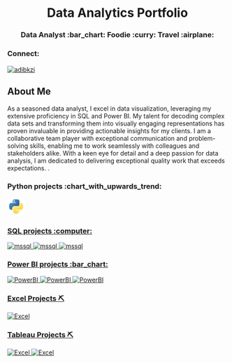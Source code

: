 <h1 align="center">Data Analytics Portfolio </h1>
<h3 align="center">Data Analyst :bar_chart: Foodie :curry: Travel :airplane: </h3>



<h3 align="left">Connect:</h3>
<p align="left">
<a href="https://www.linkedin.com/in/adibkazi/" target="blank"><img align="center" src="https://raw.githubusercontent.com/rahuldkjain/github-profile-readme-generator/master/src/images/icons/Social/linked-in-alt.svg" alt="adibkzi" height="30" width="40" /></a>
</p>

<!---------------------------------------------------------- About Me ---------------------------------------------------->
<div align="left">
    <h2>About Me</h2>
 <p>As a seasoned data analyst, I excel in data visualization, leveraging my extensive proficiency in SQL and Power BI. My talent for decoding complex data sets and transforming them into visually engaging representations has proven invaluable in providing actionable insights for my clients. I am a collaborative team player with exceptional communication and problem-solving skills, enabling me to work seamlessly with colleagues and stakeholders alike. With a keen eye for detail and a deep passion for data analysis, I am dedicated to delivering exceptional quality work that exceeds expectations. .</p>

</div>


<!---------------------------------------------------------- Data Science Projects ---------------------------------------------------->
<h3 align="left"> Python projects :chart_with_upwards_trend: </h3>
<a href="https://github.com/Adibkzi/Python-Projects" target="_blank" rel="noreferrer"> <img src="https://raw.githubusercontent.com/devicons/devicon/master/icons/python/python-original.svg" alt="python" width="40" height="40"/>

  
<h3 align="left"> SQL projects :computer: </h3>
<a href="https://github.com/Adibkzi/PlanoHomeDB" target="_blank" rel="noreferrer"> <img src="https://www.svgrepo.com/show/303229/microsoft-sql-server-logo.svg" alt="mssql" width="40" height="40"/>
<a href="https://github.com/Adibkzi/SQLPortfolio/blob/main/Data_Exploration.sql" target="_blank" rel="noreferrer"> <img src="https://www.svgrepo.com/show/303229/microsoft-sql-server-logo.svg" alt="mssql" width="40" height="40"/>
<a href="https://github.com/Adibkzi/Northwind-Company" target="_blank" rel="noreferrer"> <img src="https://www.svgrepo.com/show/303229/microsoft-sql-server-logo.svg" alt="mssql" width="40" height="40"/>

<h3 align="left"> Power BI projects :bar_chart: </h3>
<a href="https://github.com/Adibkzi/POWERBI_PORTFOLIO/blob/main/Kevin%20Cookie%20Dataset.pbix" target="_blank" rel="noreferrer"> <img src="https://powerbi.microsoft.com/pictures/shared/social/social-default-image.png" alt="PowerBI" width="40" height="40"/>
<a href="https://github.com/Adibkzi/POWERBI_PORTFOLIO/blob/main/Data%20Science%20Survery%20Dashboard.pbix" target="_blank" rel="noreferrer"> <img src="https://powerbi.microsoft.com/pictures/shared/social/social-default-image.png" alt="PowerBI" width="40" height="40"/>
<a href="https://github.com/Adibkzi/POWERBI_PORTFOLIO/blob/main/AirSafety%20PowerBI%20Dashboard.pbix"> <img src="https://powerbi.microsoft.com/pictures/shared/social/social-default-image.png" alt="PowerBI" width="40" height="40"/>
                                                                                                                            
 <h3 align="left"> Excel Projects ⛏️</h3>
<a href="https://github.com/Adibkzi/Excel_DS" target="_blank" rel="noreferrer"> <img src="https://upload.wikimedia.org/wikipedia/commons/thumb/3/34/Microsoft_Office_Excel_%282019%E2%80%93present%29.svg/1101px-Microsoft_Office_Excel_%282019%E2%80%93present%29.svg.png" alt="Excel" width="40" height="40"/>

 <h3 align="left"> Tableau Projects ⛏️</h3>
<a href="https://public.tableau.com/app/profile/adib.kazi/viz/StudentsResults_16649904537820/Dashboard1" target="_blank" rel="noreferrer"> <img src="https://logos-world.net/wp-content/uploads/2021/10/Tableau-Symbol.png" alt="Excel" width="40" height="40"/>
<a href="https://public.tableau.com/app/profile/adib.kazi/viz/ProductLinePerformance_16649903212360/ProductLinePerformance" target="_blank" rel="noreferrer"> <img src="https://logos-world.net/wp-content/uploads/2021/10/Tableau-Symbol.png" alt="Excel" width="40" height="40"/>                                                                                                                       
